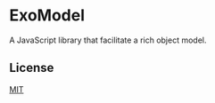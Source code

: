 # ExoModel

A JavaScript library that facilitate a rich object model.

## License

[MIT](http://opensource.org/licenses/MIT)
